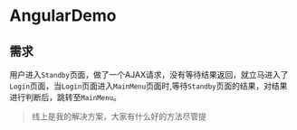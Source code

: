# AngularDemo
## 需求 
用户进入`Standby`页面，做了一个AJAX请求，没有等待结果返回，就立马进入了`Login`页面，当`Login`页面进入`MainMenu`页面时,等待`Standby`页面的结果，对结果进行判断后，跳转至`MainMenu`。
> 线上是我的解决方案，大家有什么好的方法尽管提